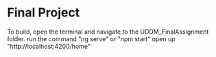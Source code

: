 # Final Project

To build, open the terminal and navigate to the UDDM_FinalAssignment folder.
run the command "ng serve" or "npm start"
open up "http://localhost:4200/home"
